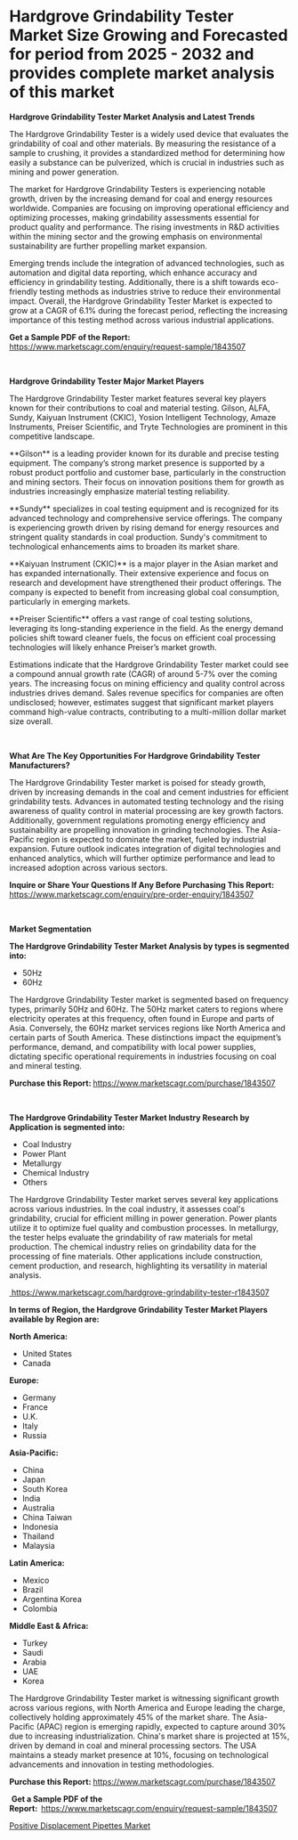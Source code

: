 <p><h1>Hardgrove Grindability Tester Market Size Growing and Forecasted for period from 2025 - 2032 and provides complete market analysis of this market</h1></p><p><strong>Hardgrove Grindability Tester Market Analysis and Latest Trends</strong></p>
<p><p>The Hardgrove Grindability Tester is a widely used device that evaluates the grindability of coal and other materials. By measuring the resistance of a sample to crushing, it provides a standardized method for determining how easily a substance can be pulverized, which is crucial in industries such as mining and power generation. </p><p>The market for Hardgrove Grindability Testers is experiencing notable growth, driven by the increasing demand for coal and energy resources worldwide. Companies are focusing on improving operational efficiency and optimizing processes, making grindability assessments essential for product quality and performance. The rising investments in R&D activities within the mining sector and the growing emphasis on environmental sustainability are further propelling market expansion.</p><p>Emerging trends include the integration of advanced technologies, such as automation and digital data reporting, which enhance accuracy and efficiency in grindability testing. Additionally, there is a shift towards eco-friendly testing methods as industries strive to reduce their environmental impact. Overall, the Hardgrove Grindability Tester Market is expected to grow at a CAGR of 6.1% during the forecast period, reflecting the increasing importance of this testing method across various industrial applications.</p></p>
<p><strong>Get a Sample PDF of the Report:&nbsp;</strong> <a href="https://www.marketscagr.com/enquiry/request-sample/1843507?utm_campaign=3266&utm_medium=2&utm_source=Github&utm_content=ia&utm_term=11042025&utm_id=hardgrove-grindability-tester">https://www.marketscagr.com/enquiry/request-sample/1843507</a></p>
<p>&nbsp;</p>
<p><strong>Hardgrove Grindability Tester Major Market Players</strong></p>
<p><p>The Hardgrove Grindability Tester market features several key players known for their contributions to coal and material testing. Gilson, ALFA, Sundy, Kaiyuan Instrument (CKIC), Yosion Intelligent Technology, Amaze Instruments, Preiser Scientific, and Tryte Technologies are prominent in this competitive landscape.</p><p>**Gilson** is a leading provider known for its durable and precise testing equipment. The company’s strong market presence is supported by a robust product portfolio and customer base, particularly in the construction and mining sectors. Their focus on innovation positions them for growth as industries increasingly emphasize material testing reliability.</p><p>**Sundy** specializes in coal testing equipment and is recognized for its advanced technology and comprehensive service offerings. The company is experiencing growth driven by rising demand for energy resources and stringent quality standards in coal production. Sundy's commitment to technological enhancements aims to broaden its market share.</p><p>**Kaiyuan Instrument (CKIC)** is a major player in the Asian market and has expanded internationally. Their extensive experience and focus on research and development have strengthened their product offerings. The company is expected to benefit from increasing global coal consumption, particularly in emerging markets.</p><p>**Preiser Scientific** offers a vast range of coal testing solutions, leveraging its long-standing experience in the field. As the energy demand policies shift toward cleaner fuels, the focus on efficient coal processing technologies will likely enhance Preiser’s market growth.</p><p>Estimations indicate that the Hardgrove Grindability Tester market could see a compound annual growth rate (CAGR) of around 5-7% over the coming years. The increasing focus on mining efficiency and quality control across industries drives demand. Sales revenue specifics for companies are often undisclosed; however, estimates suggest that significant market players command high-value contracts, contributing to a multi-million dollar market size overall.</p></p>
<p>&nbsp;</p>
<p><strong>What Are The Key Opportunities For Hardgrove Grindability Tester Manufacturers?</strong></p>
<p><p>The Hardgrove Grindability Tester market is poised for steady growth, driven by increasing demands in the coal and cement industries for efficient grindability tests. Advances in automated testing technology and the rising awareness of quality control in material processing are key growth factors. Additionally, government regulations promoting energy efficiency and sustainability are propelling innovation in grinding technologies. The Asia-Pacific region is expected to dominate the market, fueled by industrial expansion. Future outlook indicates integration of digital technologies and enhanced analytics, which will further optimize performance and lead to increased adoption across various sectors.</p></p>
<p><strong>Inquire or Share Your Questions If Any Before Purchasing This Report:</strong> <a href="https://www.marketscagr.com/enquiry/pre-order-enquiry/1843507?utm_campaign=3266&utm_medium=2&utm_source=Github&utm_content=ia&utm_term=11042025&utm_id=hardgrove-grindability-tester">https://www.marketscagr.com/enquiry/pre-order-enquiry/1843507</a></p>
<p>&nbsp;</p>
<p><strong>Market Segmentation</strong></p>
<p><strong>The Hardgrove Grindability Tester Market Analysis by types is segmented into:</strong></p>
<p><ul><li>50Hz</li><li>60Hz</li></ul></p>
<p><p>The Hardgrove Grindability Tester market is segmented based on frequency types, primarily 50Hz and 60Hz. The 50Hz market caters to regions where electricity operates at this frequency, often found in Europe and parts of Asia. Conversely, the 60Hz market services regions like North America and certain parts of South America. These distinctions impact the equipment’s performance, demand, and compatibility with local power supplies, dictating specific operational requirements in industries focusing on coal and mineral testing.</p></p>
<p><strong>Purchase this Report:&nbsp;</strong><a href="https://www.marketscagr.com/purchase/1843507?utm_campaign=3266&utm_medium=2&utm_source=Github&utm_content=ia&utm_term=11042025&utm_id=hardgrove-grindability-tester">https://www.marketscagr.com/purchase/1843507</a></p>
<p>&nbsp;</p>
<p><strong>The Hardgrove Grindability Tester Market Industry Research by Application is segmented into:</strong></p>
<p><ul><li>Coal Industry</li><li>Power Plant</li><li>Metallurgy</li><li>Chemical Industry</li><li>Others</li></ul></p>
<p><p>The Hardgrove Grindability Tester market serves several key applications across various industries. In the coal industry, it assesses coal's grindability, crucial for efficient milling in power generation. Power plants utilize it to optimize fuel quality and combustion processes. In metallurgy, the tester helps evaluate the grindability of raw materials for metal production. The chemical industry relies on grindability data for the processing of fine materials. Other applications include construction, cement production, and research, highlighting its versatility in material analysis.</p></p>
<p><a href="https://www.marketscagr.com/hardgrove-grindability-tester-r1843507?utm_campaign=3266&utm_medium=2&utm_source=Github&utm_content=ia&utm_term=11042025&utm_id=hardgrove-grindability-tester">&nbsp;https://www.marketscagr.com/hardgrove-grindability-tester-r1843507</a></p>
<p><strong>In terms of Region, the Hardgrove Grindability Tester Market Players available by Region are:</strong></p>
<p>
    <p> <strong> North America: </strong>
        <ul>
            <li>United States</li>
            <li>Canada</li>
        </ul>
        </p> 
    <p> <strong> Europe: </strong>
        <ul>
            <li>Germany</li>
            <li>France</li>
            <li>U.K.</li>
            <li>Italy</li>
            <li>Russia</li>
        </ul>
        </p> 
    <p> <strong> Asia-Pacific: </strong>
        <ul>
            <li>China</li>
            <li>Japan</li>
            <li>South Korea</li>
            <li>India</li>
            <li>Australia</li>
            <li>China Taiwan</li>
            <li>Indonesia</li>
            <li>Thailand</li>
            <li>Malaysia</li>
        </ul>
        </p> 
    <p> <strong> Latin America: </strong>
        <ul>
            <li>Mexico</li>
            <li>Brazil</li>
            <li>Argentina Korea</li>
            <li>Colombia</li>
        </ul>
        </p> 
    <p> <strong> Middle East & Africa: </strong>
        <ul>
            <li>Turkey</li>
            <li>Saudi</li>
            <li>Arabia</li>
            <li>UAE</li>
            <li>Korea</li>
        </ul>
    </p>
    </p>
<p><p>The Hardgrove Grindability Tester market is witnessing significant growth across various regions, with North America and Europe leading the charge, collectively holding approximately 45% of the market share. The Asia-Pacific (APAC) region is emerging rapidly, expected to capture around 30% due to increasing industrialization. China's market share is projected at 15%, driven by demand in coal and mineral processing sectors. The USA maintains a steady market presence at 10%, focusing on technological advancements and innovation in testing methodologies.</p></p>
<p><strong>Purchase this Report: </strong><a href="https://www.marketscagr.com/purchase/1843507?utm_campaign=3266&utm_medium=2&utm_source=Github&utm_content=ia&utm_term=11042025&utm_id=hardgrove-grindability-tester">https://www.marketscagr.com/purchase/1843507</a></p>
<p>&nbsp;<strong>Get a Sample PDF of the Report:&nbsp;&nbsp;</strong><a href="https://www.marketscagr.com/enquiry/request-sample/1843507?utm_campaign=3266&utm_medium=2&utm_source=Github&utm_content=ia&utm_term=11042025&utm_id=hardgrove-grindability-tester">https://www.marketscagr.com/enquiry/request-sample/1843507</a></p>
<p><strong></strong></p>
<p><p><a href="https://github.com/fabrehugessf/Market-Research-Report-List-1/blob/main/positive-displacement-pipettes-market.md?utm_campaign=3266&utm_medium=2&utm_source=Github&utm_content=ia&utm_term=11042025&utm_id=hardgrove-grindability-tester">Positive Displacement Pipettes Market</a></p></p>